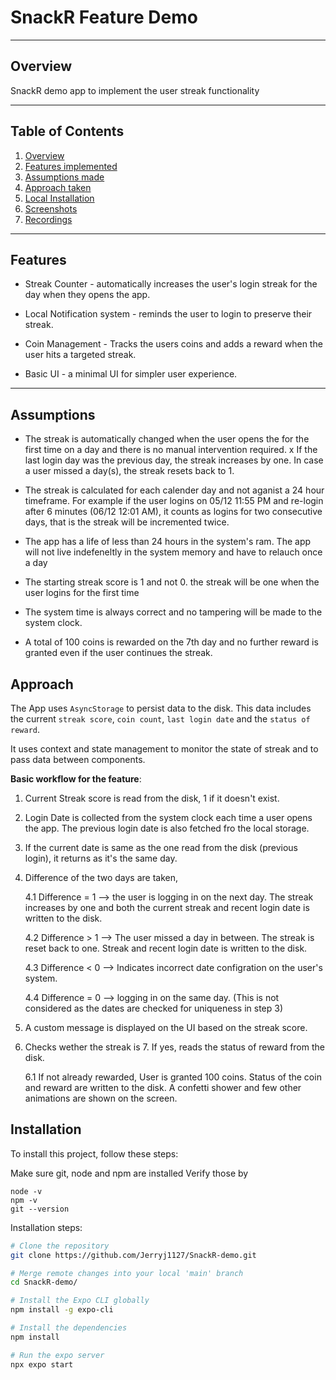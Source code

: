 # **SnackR Feature Demo**

---

## **Overview**

SnackR demo app to implement the user streak functionality

---

## **Table of Contents**

1. [Overview](#-overview)  
2. [Features implemented](#-features)  
3. [Assumptions made](#-assumptions)  
4. [Approach taken](#-approach)  
5. [Local Installation](#-installation)  
6. [Screenshots](#-screenshots)  
7. [Recordings](#-recordings)   

---

## **Features**

- Streak Counter - automatically increases the user's login streak for the day when they opens the app.

- Local Notification system - reminds the user to login to preserve their streak.

- Coin Management - Tracks the users coins and adds a reward when the user hits a targeted streak.

- Basic UI - a minimal UI for simpler user experience.

---

##  **Assumptions**
- The streak is automatically changed when the user opens the for the first time on a day and there is no manual intervention required. x
If the last login day was the previous day, the streak increases by one. In case a user missed a day(s), the streak resets back to 1. 

- The streak is calculated for each calender day and not aganist a 24 hour timeframe. For example if the user logins on 05/12 11:55 PM and re-login after 6 minutes (06/12 12:01 AM), it counts as logins for two consecutive days, that is the streak will be incremented twice.

- The app has a life of less than 24 hours in the system's ram. The app will not live indefeneltly in the system memory and have to relauch once a day

- The starting streak score is 1 and not 0. the streak will be one when the user logins for the first time

- The system time is always correct and no tampering will be made to the system clock.

- A total of 100 coins is rewarded on the 7th day and no further reward is granted even if the user continues the streak.

##  **Approach**
 The App uses `AsyncStorage` to persist data to the disk. This data includes the current `streak score`, `coin count`, `last login date` and the `status of reward`.

It uses context and state management to monitor the state of streak and to pass data between components. 

**Basic workflow for the feature**:

1. Current Streak score is read from the disk, 1 if it doesn't exist.

2.  Login Date is collected from the system clock each time a user opens the app. The previous login date is also fetched fro the local storage. 

3. If the current date is same as the one read from the disk (previous login), it returns as it's the same day.

4. Difference of the two days are taken, 

     4.1 Difference = 1 --> the user is logging in on the next day. The streak increases by one and both the current streak and recent login date is written to the disk.

     4.2 Difference > 1 --> The user missed a day in between. The streak is reset back to one. Streak and recent login date is written to the disk.

     4.3 Difference < 0 --> Indicates incorrect date configration on the user's system.

     4.4 Difference = 0 --> logging in on the same day. (This is not considered as the dates are checked for uniqueness in step 3)

5. A custom message is displayed on the UI based on the streak score.

6. Checks wether the streak is 7. If yes, reads the status of reward from the disk.

    6.1 If not already rewarded, User is granted 100 coins. Status of the coin and reward are written to the disk. A confetti shower and few other animations are shown on the screen.

## **Installation**

To install this project, follow these steps:

Make sure git, node and npm are installed
Verify those by 
```
node -v 
npm -v 
git --version
```

Installation steps:
```bash
# Clone the repository
git clone https://github.com/Jerryj1127/SnackR-demo.git 

# Merge remote changes into your local 'main' branch
cd SnackR-demo/ 

# Install the Expo CLI globally
npm install -g expo-cli 

# Install the dependencies
npm install

# Run the expo server
npx expo start

```
